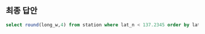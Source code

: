 
## 최종 답안

```sql
select round(long_w,4) from station where lat_n < 137.2345 order by lat_n desc limit 1
```
